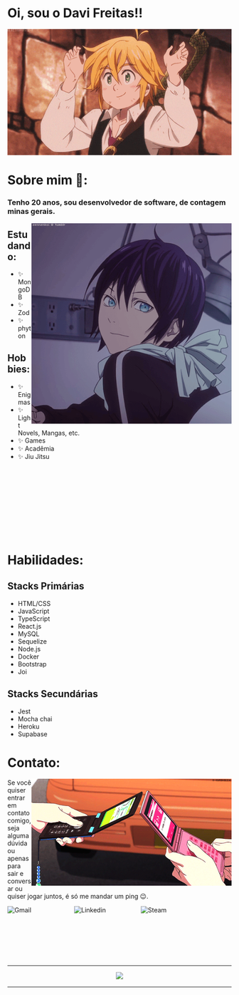 # Oi, sou o Davi Freitas!!

<div align="center">
<img hight="300" width="700" alt="GIF" align="center" src="assets/gifs/208593.gif">
</div>

# Sobre mim 💬:

### Tenho 20 anos, sou desenvolvedor de software, de contagem minas gerais.

<img hight="450" width="450" alt="GIF" align="right" src="assets/gifs/13626.gif">

## Estudando:

- ✨ MongoDB
- ✨ Zod
- ✨ phyton

## Hobbies: 

- ✨ Enigmas
- ✨ Light Novels, Mangas, etc.
- ✨ Games
- ✨ Acadêmia
- ✨ Jiu Jitsu

</br>
</br>
</br>
</br>
</br>
</br>
</br>
</br>
</br>

# Habilidades:

## Stacks Primárias

- HTML/CSS
- JavaScript
- TypeScript
- React.js
- MySQL
- Sequelize
- Node.js
- Docker
- Bootstrap
- Joi
<!-- - Conhecimento de Design Patterns, Orientação a Objetos, Clean Code e boas práticas de programação;
- Mobile First;
- MVP/MVVM/Clean Architecture;
- Integração com Api REST
- CI/CD;
 - Testes unitários
- TDD 
- ORM, ODM -->


## Stacks Secundárias

- Jest
- Mocha chai
- Heroku
- Supabase

# Contato:
<p>
 <img hight="320" width="450" align="right" alt="GIF" src="assets/gifs/email.gif">

Se você quiser entrar em contato comigo, seja alguma dúvida ou apenas para sair e conversar ou quiser jogar juntos, é só me mandar um ping 😉.

 <a href="mailto:df828316@gmail.com">
  <img align="left" alt="Gmail" width="150" hight="100" src="https://github.com/datavinny/datavinny/blob/master/assets/icons/gmail.png" />
 </a>
 
 <a href="https://www.linkedin.com/in/davifreitass/">
   <img align="left" alt="Linkedin" width="150" hight="100" src="https://github.com/datavinny/datavinny/blob/master/assets/icons/linkedin.png" />
 </a>
 
 <a href="https://steamcommunity.com/id/marrastral/">
   <img align="left" alt="Steam" width="150" hight="100" src="https://github.com/datavinny/datavinny/blob/master/assets/icons/steam.png" />
 </a>
</p>
 
</br></br></br>
</br></br></br>
</br>
*************
<p align="center" >  
  <a href="https://github.com/datavinny/github-readme-stats"> 
    <img  src="https://github-readme-stats.vercel.app/api?username=datavinny&&show_icons=true&theme=radical"/>
  </a>
 </p>

*************
